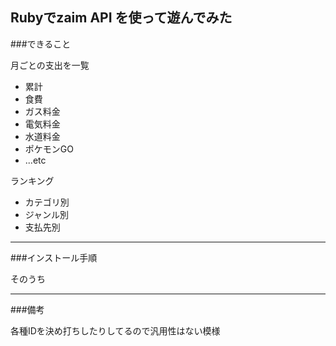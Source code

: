 ## Rubyでzaim API を使って遊んでみた

###できること

月ごとの支出を一覧

* 累計
* 食費
* ガス料金
* 電気料金
* 水道料金
* ポケモンGO
* ...etc

ランキング

* カテゴリ別
* ジャンル別
* 支払先別

***

###インストール手順

そのうち

***

###備考

各種IDを決め打ちしたりしてるので汎用性はない模様
